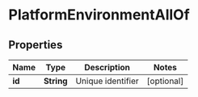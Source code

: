 

# PlatformEnvironmentAllOf

## Properties

Name | Type | Description | Notes
------------ | ------------- | ------------- | -------------
**id** | **String** | Unique identifier |  [optional]



